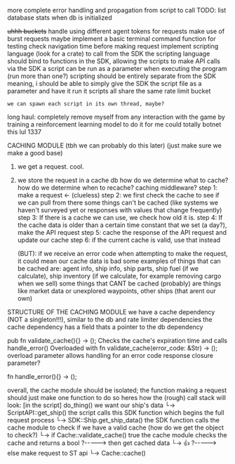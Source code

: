 more complete error handling and propagation from script to call
TODO: list database stats when db is initialized

~~uhhh buckets~~
handle using different agent tokens for requests
make use of burst requests
maybe implement a basic terminal command function for testing
check navigation time before making request
implement scripting language (look for a crate) to call from the SDK
    the scripting language should bind to functions in the SDK, allowing the scripts to make API calls via the SDK
    a script can be run as a parameter when executing the program (run more than one?)
    scripting should be entirely separate from the SDK
        meaning, i should be able to simply give the SDK the script file as a parameter and have it run it
    scripts all share the same rate limit bucket

    we can spawn each script in its own thread, maybe?

long haul: completely remove myself from any interaction with the game by training a reinforcement learning model to do it for me
    could totally botnet this lul 1337

CACHING MODULE (tbh we can probably do this later) (just make sure we make a good base)
1. we get a request. cool.
2. we store the request in a cache db
how do we determine what to cache?
how do we determine when to recache?
caching middleware?
    step 1: make a request <- (clueless)
    step 2: we first check the cache to see if we can pull from there
        some things can't be cached (like systems we haven't surveyed yet or responses with values that change frequently)
    step 3: If there is a cache we can use, we check how old it is.
    step 4: If the cache data is older than a certain time constant that we set (a day?), make the API request
    step 5: cache the response of the API request and update our cache
    step 6: if the current cache is valid, use that instead
    
    (BUT): if we receive an error code when attempting to make the request, it could mean our cache data is bad
        some examples of things that can be cached are: agent info, ship info, ship parts, ship fuel (if we calculate),
            ship inventory (if we calculate, for example removing cargo when we sell)
        some things that CANT be cached (probably) are things like market data or unexplored waypoints, other ships (that arent our own)

STRUCTURE OF THE CACHING MODULE
we have a cache dependency (NOT a singleton!!!), similar to the db and rate limiter dependencies
the cache dependency has a field thats a pointer to the db dependency

pub fn validate_cache(){} -> ();
    Checks the cache's expiration time and calls handle_error()
    Overloaded with fn validate_cache(error_code: &Str) -> ();
        overload parameter allows handling for an error code response
    closure parameter?

fn handle_error(){} -> ();

overall, the cache module should be isolated; the function making a request should just make one function to do so
heres how the (rough) call stack will look:
[in the script] do_thing()                  we want our ship's data
└-> ScriptAPI::get_ship()                   the script calls this SDK function which begins the full request process
    └-> SDK::Ship.get_ship_data()           the SDK function calls the cache module to check if we have a valid cache (how do we get the object to check?)
    └-> if Cache::validate_cache() true     the cache module checks the cache and returns a bool
        ?-----> then get cached data
                └-> 👍
        ?-----> else make request to ST api
                └-> Cache::cache()